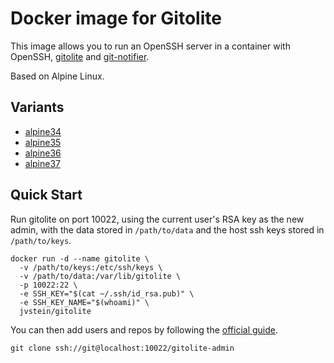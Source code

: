 # Docker image for Gitolite

This image allows you to run an OpenSSH server in a container with OpenSSH, [gitolite](https://github.com/sitaramc/gitolite#readme) and [git-notifier](https://github.com/rsmmr/git-notifier#readme).

Based on Alpine Linux.

## Variants
 - [alpine34](https://github.com/jvstein/docker-gitolite/blob/alpine34/Dockerfile)
 - [alpine35](https://github.com/jvstein/docker-gitolite/blob/alpine35/Dockerfile)
 - [alpine36](https://github.com/jvstein/docker-gitolite/blob/alpine36/Dockerfile)
 - [alpine37](https://github.com/jvstein/docker-gitolite/blob/alpine37/Dockerfile)

## Quick Start
Run gitolite on port 10022, using the current user's RSA key as the new admin,
with the data stored in `/path/to/data` and the host ssh keys stored in
`/path/to/keys`.

    docker run -d --name gitolite \
      -v /path/to/keys:/etc/ssh/keys \
      -v /path/to/data:/var/lib/gitolite \
      -p 10022:22 \
      -e SSH_KEY="$(cat ~/.ssh/id_rsa.pub)" \
      -e SSH_KEY_NAME="$(whoami)" \
      jvstein/gitolite

You can then add users and repos by following the [official guide](https://github.com/sitaramc/gitolite#adding-users-and-repos).

    git clone ssh://git@localhost:10022/gitolite-admin
